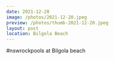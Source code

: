 ```yaml
---
date: 2021-12-20
image: /photos/2021-12-20.jpeg
preview: /photos/thumb-2021-12-20.jpeg
layout: post
location: Bilgola Beach
---
```


#nswrockpools at Bilgola beach

